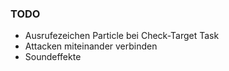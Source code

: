### TODO
- Ausrufezeichen Particle bei Check-Target Task
- Attacken miteinander verbinden
- Soundeffekte